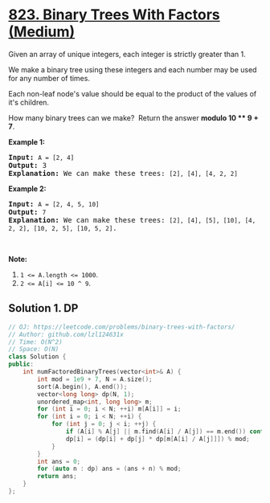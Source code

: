 # [823. Binary Trees With Factors (Medium)](https://leetcode.com/problems/binary-trees-with-factors/)

<p>Given an array of unique integers, each integer is strictly greater than 1.</p>

<p>We make a binary tree using these integers&nbsp;and each number may be used for any number of times.</p>

<p>Each non-leaf node's&nbsp;value should be equal to the product of the values of it's children.</p>

<p>How many binary trees can we make?&nbsp; Return the answer <strong>modulo 10 ** 9 + 7</strong>.</p>

<p><strong>Example 1:</strong></p>

<pre><strong>Input:</strong> <code>A = [2, 4]</code>
<strong>Output:</strong> 3
<strong>Explanation:</strong> We can make these trees: <code>[2], [4], [4, 2, 2]</code></pre>

<p><strong>Example 2:</strong></p>

<pre><strong>Input:</strong> <code>A = [2, 4, 5, 10]</code>
<strong>Output:</strong> <code>7</code>
<strong>Explanation:</strong> We can make these trees: <code>[2], [4], [5], [10], [4, 2, 2], [10, 2, 5], [10, 5, 2]</code>.</pre>

<p>&nbsp;</p>

<p><strong>Note:</strong></p>

<ol>
	<li><code>1 &lt;= A.length &lt;=&nbsp;1000</code>.</li>
	<li><code>2 &lt;=&nbsp;A[i]&nbsp;&lt;=&nbsp;10 ^ 9</code>.</li>
</ol>


## Solution 1. DP

```cpp
// OJ: https://leetcode.com/problems/binary-trees-with-factors/
// Author: github.com/lzl124631x
// Time: O(N^2)
// Space: O(N)
class Solution {
public:
    int numFactoredBinaryTrees(vector<int>& A) {
        int mod = 1e9 + 7, N = A.size();
        sort(A.begin(), A.end());
        vector<long long> dp(N, 1);
        unordered_map<int, long long> m;
        for (int i = 0; i < N; ++i) m[A[i]] = i;
        for (int i = 0; i < N; ++i) {
            for (int j = 0; j < i; ++j) {
                if (A[i] % A[j] || m.find(A[i] / A[j]) == m.end()) continue;
                dp[i] = (dp[i] + dp[j] * dp[m[A[i] / A[j]]]) % mod;
            }
        }
        int ans = 0;
        for (auto n : dp) ans = (ans + n) % mod;
        return ans;
    }
};
```